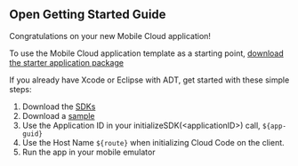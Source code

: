 Open Getting Started Guide
-----------------------------------------
Congratulations on your new Mobile Cloud application!

To use the Mobile Cloud application template as a starting point, [download the starter application package](${ace-url}/rest/apps/${app-guid}/starter-download)

If you already have Xcode or Eclipse with ADT, get started with these simple steps:

1. Download the [SDKs](${doc-url}/BuildingMobile.jsp)
2. Download a [sample](https://hub.jazz.net/user/mobilecloud)
3. Use the Application ID in your initializeSDK(&lt;applicationID&gt;) call,  `${app-guid}`
4. Use the Host Name `${route}` when initializing Cloud Code on the client.
5. Run the app in your mobile emulator
